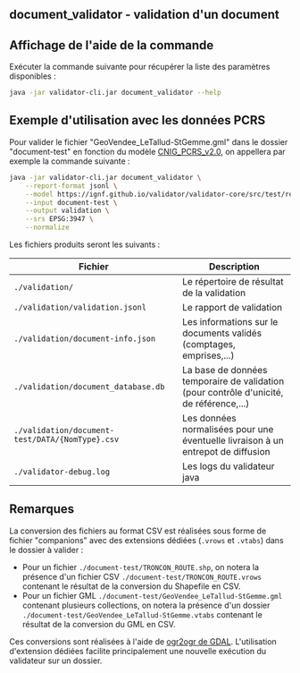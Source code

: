 
## document_validator - validation d'un document

## Affichage de l'aide de la commande

Exécuter la commande suivante pour récupérer la liste des paramètres disponibles :

```bash
java -jar validator-cli.jar document_validator --help
```

## Exemple d'utilisation avec les données PCRS

Pour valider le fichier "GeoVendee_LeTallud-StGemme.gml" dans le dossier "document-test" en fonction du modèle [CNIG_PCRS_v2.0](https://ignf.github.io/validator/validator-core/src/test/resources/config-json/CNIG_PCRS_v2.0/document.json), on appellera par exemple la commande suivante :

```bash
java -jar validator-cli.jar document_validator \
    --report-format jsonl \
    --model https://ignf.github.io/validator/validator-core/src/test/resources/config-json/CNIG_PCRS_v2.0/document.json \
    --input document-test \
    --output validation \
    --srs EPSG:3947 \
    --normalize
```

Les fichiers produits seront les suivants :

| Fichier                                         | Description                                                                             |
| ----------------------------------------------- | --------------------------------------------------------------------------------------- |
| `./validation/`                                 | Le répertoire de résultat de la validation                                              |
| `./validation/validation.jsonl`                 | Le rapport de validation                                                                |
| `./validation/document-info.json`               | Les informations sur le documents validés (comptages, emprises,...)                     |
| `./validation/document_database.db`             | La base de données temporaire de validation (pour contrôle d'unicité, de référence,...) |
| `./validation/document-test/DATA/{NomType}.csv` | Les données normalisées pour une éventuelle livraison à un entrepot de diffusion        |
| `./validator-debug.log`                         | Les logs du validateur java                                                             |


## Remarques

La conversion des fichiers au format CSV est réalisées sous forme de fichier "companions" avec des extensions dédiées (`.vrows` et `.vtabs`) dans le dossier à valider :

* Pour un fichier `./document-test/TRONCON_ROUTE.shp`, on notera la présence d'un fichier CSV `./document-test/TRONCON_ROUTE.vrows` contenant le résultat de la conversion du Shapefile en CSV.
* Pour un fichier GML `./document-test/GeoVendee_LeTallud-StGemme.gml` contenant plusieurs collections, on notera la présence d'un dossier `./document-test/GeoVendee_LeTallud-StGemme.vtabs` contenant le résultat de la conversion du GML en CSV.

Ces conversions sont réalisées à l'aide de [ogr2ogr de GDAL](../dependencies/ogr2ogr.md). L'utilisation d'extension dédiées facilite principalement une nouvelle exécution du validateur sur un dossier.

